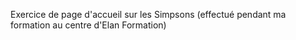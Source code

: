 Exercice de page d'accueil sur les Simpsons (effectué pendant ma formation au centre d'Elan Formation)
